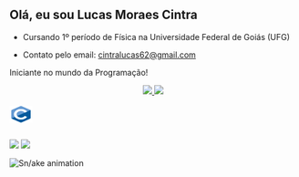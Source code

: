 
##

## Olá, eu sou Lucas Moraes Cintra

* Cursando 1º período de Física na Universidade Federal de Goiás (UFG)

* Contato pelo email: cintralucas62@gmail.com

Iniciante no mundo da Programação!



<div align="center">
  <a href="https://github.com/rafaballerini">
  <img height="165em" src="https://github-readme-stats.vercel.app/api?username=LucasMCintra&show_icons=true&theme=dracula&include_all_commits=true&count_private=true"/>
  <img height="165em" src="https://github-readme-stats.vercel.app/api/top-langs/?username=LucasMCintra&layout=compact&langs_count=7&theme=dracula"/>
</div>

<div style="display: inline_block"><br>
  <img align="center" alt="Rafa-Csharp" height="30" width="40" src="https://raw.githubusercontent.com/devicons/devicon/master/icons/c/c-original.svg">
</div>

##

<div> 
  <a href="https://instagram.com/lucascintr_" target="_blank"><img src="https://img.shields.io/badge/-Instagram-%23E4405F?style=for-the-badge&logo=instagram&logoColor=white" target="_blank"></a>
  <a href = "mailto:cintralucas62@@gmail.com"><img src="https://img.shields.io/badge/-Gmail-%23333?style=for-the-badge&logo=gmail&logoColor=white" target="_blank"></a>
  
  ![Sn/ake animation](https://github.com/LucasMCintra/LucasMCintra/blob/output/github-contribution-grid-snake.svg)
</div>
